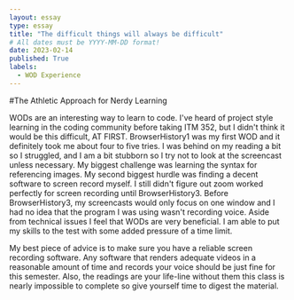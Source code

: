 ```yaml
---
layout: essay
type: essay
title: "The difficult things will always be difficult"
# All dates must be YYYY-MM-DD format!
date: 2023-02-14
published: True
labels:
  - WOD Experience
---
```


#The Athletic Approach for Nerdy Learning

WODs are an interesting way to learn to code. I've heard of project style learning in the coding community before taking ITM 352, but I didn't think it would be this difficult, AT FIRST. BrowserHistory1 was my first WOD and it definitely took me about four to five tries. I was behind on my reading a bit so I struggled, and I am a bit stubborn so I try not to look at the screencast unless necessary. My biggest challenge was learning the syntax for referencing images. My second biggest hurdle was finding a decent software to screen record myself. I still didn't figure out zoom worked perfectly for screen recording until BrowserHistory3. Before BrowserHistory3, my screencasts would only focus on one window and I had no idea that the program I was using wasn't recording voice. Aside from technical issues I feel that WODs are very beneficial. I am able to put my skills to the test with some added pressure of a time limit.

My best piece of advice is to make sure you have a reliable screen recording software. Any software that renders adequate videos in a reasonable amount of time and records your voice should be just fine for this semester. Also, the readings are your life-line without them this class is nearly impossible to complete so give yourself time to digest the material.

